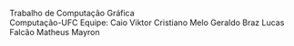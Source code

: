 Trabalho de Computação Gráfica<br/>
Computação-UFC
Equipe:
Caio Viktor
Cristiano Melo
Geraldo Braz
Lucas Falcão
Matheus Mayron
